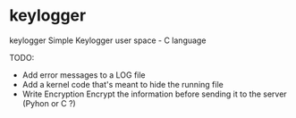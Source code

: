 # keylogger
keylogger
Simple Keylogger user space - C language

TODO:
- Add error messages to a LOG file
- Add a kernel code that's meant to hide the running file
- Write Encryption Encrypt the information before sending it to the server (Pyhon or C ?)
